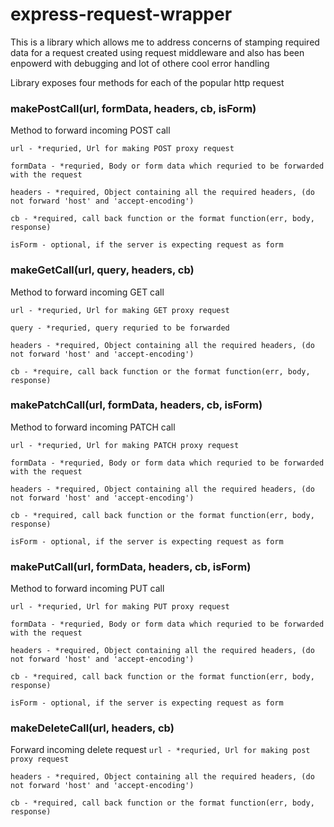 # express-request-wrapper
This is a library which allows me to address concerns of stamping required data for a request created using request middleware and also has been enpowerd with debugging and lot of othere cool error handling

Library exposes four methods for each of the popular http request

### makePostCall(url, formData, headers, cb, isForm)
Method to forward incoming POST call

`url - *requried, Url for making POST proxy request`

`formData - *requried, Body or form data which requried to be forwarded with the request `

`headers - *required, Object containing all the required headers, (do not forward 'host' and 'accept-encoding')`

`cb - *required, call back function or the format function(err, body, response)`

`isForm - optional, if the server is expecting request as form`

### makeGetCall(url, query, headers, cb)
Method to forward incoming GET call

`url - *requried, Url for making GET proxy request`

`query - *requried, query requried to be forwarded`

`headers - *required, Object containing all the required headers, (do not forward 'host' and 'accept-encoding')`

`cb - *require, call back function or the format function(err, body, response)`

### makePatchCall(url, formData, headers, cb, isForm)
Method to forward incoming PATCH call

`url - *requried, Url for making PATCH proxy request`

`formData - *requried, Body or form data which requried to be forwarded with the request `

`headers - *required, Object containing all the required headers, (do not forward 'host' and 'accept-encoding')`

`cb - *required, call back function or the format function(err, body, response)`

`isForm - optional, if the server is expecting request as form`

### makePutCall(url, formData, headers, cb, isForm)
Method to forward incoming PUT call

`url - *requried, Url for making PUT proxy request`

`formData - *requried, Body or form data which requried to be forwarded with the request `

`headers - *required, Object containing all the required headers, (do not forward 'host' and 'accept-encoding')`

`cb - *required, call back function or the format function(err, body, response)`

`isForm - optional, if the server is expecting request as form`

### makeDeleteCall(url, headers, cb)
Forward incoming delete request
`url - *requried, Url for making post proxy request`

`headers - *required, Object containing all the required headers, (do not forward 'host' and 'accept-encoding')`

`cb - *required, call back function or the format function(err, body, response)`
